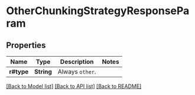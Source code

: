 # OtherChunkingStrategyResponseParam

## Properties

Name | Type | Description | Notes
------------ | ------------- | ------------- | -------------
**r#type** | **String** | Always `other`. | 

[[Back to Model list]](../README.md#documentation-for-models) [[Back to API list]](../README.md#documentation-for-api-endpoints) [[Back to README]](../README.md)


